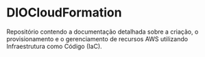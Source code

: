 # DIOCloudFormation
Repositório contendo a documentação detalhada sobre a criação, o provisionamento e o gerenciamento de recursos AWS utilizando Infraestrutura como Código (IaC).
